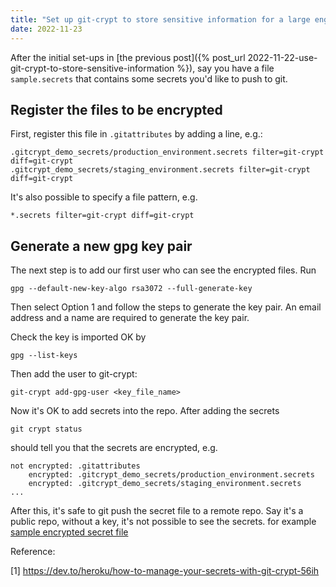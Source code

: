 ```yaml
---
title: "Set up git-crypt to store sensitive information for a large engineering team"
date: 2022-11-23
---
```


After the initial set-ups in [the previous post]({% post_url 2022-11-22-use-git-crypt-to-store-sensitive-information %}),
say you have a file `sample.secrets` that contains some secrets you'd like to push to git.

## Register the files to be encrypted
First, register this file in `.gitattributes` by adding a line, e.g.:
```
.gitcrypt_demo_secrets/production_environment.secrets filter=git-crypt diff=git-crypt
.gitcrypt_demo_secrets/staging_environment.secrets filter=git-crypt diff=git-crypt
```
It's also possible to specify a file pattern, e.g.
```
*.secrets filter=git-crypt diff=git-crypt
```
## Generate a new gpg key pair 
The next step is to add our first user who can see
the encrypted files. Run 
```shell
gpg --default-new-key-algo rsa3072 --full-generate-key
```
Then select Option 1 and follow the steps to generate the key pair. 
An email address and a name are required to generate the key pair.

Check the key is imported OK by

```shell
gpg --list-keys  
```

Then add the user to git-crypt:
```shell
git-crypt add-gpg-user <key_file_name>
```

Now it's OK to add secrets into the repo. After adding the secrets
```shell
git crypt status
```
should tell you that the secrets are encrypted, e.g.
```shell
not encrypted: .gitattributes
    encrypted: .gitcrypt_demo_secrets/production_environment.secrets
    encrypted: .gitcrypt_demo_secrets/staging_environment.secrets
...
```
After this, it's safe to git push the secret file to a remote repo. 
Say it's a public repo, without a key, it's not possible to see the secrets. for example
[sample encrypted secret file](https://github.com/hotternative/hotternative.github.io/blob/main/.gitcrypt_demo_secrets/staging_environment.secrets)

Reference: 

[1] https://dev.to/heroku/how-to-manage-your-secrets-with-git-crypt-56ih